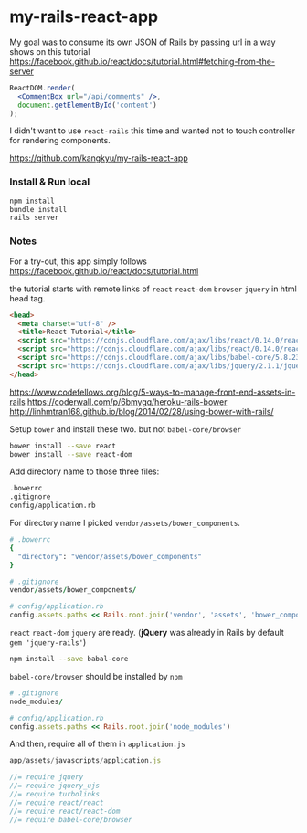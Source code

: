 # my-rails-react-app

My goal was to consume its own JSON of Rails by passing url in a way shows on this tutorial https://facebook.github.io/react/docs/tutorial.html#fetching-from-the-server

```jsx
ReactDOM.render(
  <CommentBox url="/api/comments" />,
  document.getElementById('content')
);
```

I didn't want to use `react-rails` this time and wanted not to touch controller for rendering components.

https://github.com/kangkyu/my-rails-react-app

### Install & Run local

```sh
npm install
bundle install
rails server
```

### Notes

For a try-out, this app simply follows https://facebook.github.io/react/docs/tutorial.html

the tutorial starts with remote links of `react` `react-dom` `browser` `jquery` in html head tag.

```html
<head>
  <meta charset="utf-8" />
  <title>React Tutorial</title>
  <script src="https://cdnjs.cloudflare.com/ajax/libs/react/0.14.0/react.js"></script>
  <script src="https://cdnjs.cloudflare.com/ajax/libs/react/0.14.0/react-dom.js"></script>
  <script src="https://cdnjs.cloudflare.com/ajax/libs/babel-core/5.8.23/browser.min.js"></script>
  <script src="https://cdnjs.cloudflare.com/ajax/libs/jquery/2.1.1/jquery.min.js"></script>
</head>
```

https://www.codefellows.org/blog/5-ways-to-manage-front-end-assets-in-rails
https://coderwall.com/p/6bmygq/heroku-rails-bower
http://linhmtran168.github.io/blog/2014/02/28/using-bower-with-rails/

Setup `bower` and install these two. but not `babel-core/browser`

```sh
bower install --save react
bower install --save react-dom
```

Add directory name to those three files:

```sh
.bowerrc
.gitignore
config/application.rb
```

For directory name I picked `vendor/assets/bower_components`.

```rb
# .bowerrc
{
  "directory": "vendor/assets/bower_components"
}

# .gitignore
vendor/assets/bower_components/

# config/application.rb
config.assets.paths << Rails.root.join('vendor', 'assets', 'bower_components')
```

`react` `react-dom` `jquery` are ready. (**jQuery** was already in Rails by default `gem 'jquery-rails'`)

```sh
npm install --save babal-core
```

`babel-core/browser` should be installed by `npm`

```rb
# .gitignore
node_modules/

# config/application.rb
config.assets.paths << Rails.root.join('node_modules')
```

And then, require all of them in `application.js`

```js
app/assets/javascripts/application.js

//= require jquery
//= require jquery_ujs
//= require turbolinks
//= require react/react
//= require react/react-dom
//= require babel-core/browser
```
